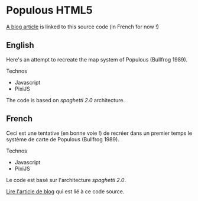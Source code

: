# Populous HTML5

[A blog article](https://jcguinez.fr/fr/99-mechanics/mecaniques-de-jeu/populous-terrain/) is linked to this source code (in French for now !)

## English

Here's an attempt to recreate the map system of Populous (Bullfrog 1989).

Technos

- Javascript
- PixiJS

The code is based on _spaghetti 2.0_ architecture.

## French

Ceci est une tentative (en bonne voie !) de recréer dans un premier temps le système de carte de Populous (Bullfrog 1989).

Technos

- Javascript
- PixiJS

Le code est basé sur l'architecture _spaghetti 2.0_.

[Lire l'article de blog](https://jcguinez.fr/fr/99-mechanics/mecaniques-de-jeu/populous-terrain/) qui est lié à ce code source.
